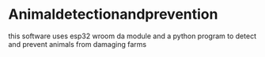# Animaldetectionandprevention
this software uses esp32 wroom da module and a python program to detect and prevent animals from damaging farms  
